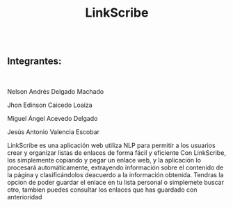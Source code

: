 <h1><center> LinkScribe </center></h1>
<br>
<br>
<h2>Integrantes:</h2><br>

Nelson Andrés Delgado Machado <br>

Jhon Edinson Caicedo Loaiza <br>

Miguel Ángel Acevedo Delgado <br>

Jesús Antonio Valencia Escobar <br>



<p>LinkScribe es una aplicación web utiliza NLP para permitir a los usuarios crear y organizar listas de enlaces de forma fácil y eficiente Con LinkScribe, los simplemente copiando y pegar un enlace web, y la aplicación lo procesará automáticamente, extrayendo información sobre el contenido de la página y clasificándolos deacuerdo a la información obtenida. 
Tendras la opcion de poder guardar el enlace en tu lista personal o simplemete buscar otro, tambien puedes consultar los enlaces que has guardado con anterioridad
</p>

